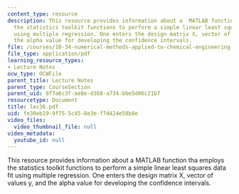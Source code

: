 ```yaml
---
content_type: resource
description: This resource provides information about a  MATLAB function tha employs
  the statistics toolkit functions to perform a simple linear least squares data fit
  using multiple regression. One enters the design matrix X, vector of values y, and
  the alpha value for developing the confidence intervals.
file: /courses/10-34-numerical-methods-applied-to-chemical-engineering-fall-2005/fe30eb199f755c458e3ef7d424e58b8e_lec36.pdf
file_type: application/pdf
learning_resource_types:
- Lecture Notes
ocw_type: OCWFile
parent_title: Lecture Notes
parent_type: CourseSection
parent_uid: 8f7a6c3f-ae8e-d368-a734-bbe5d06c21b7
resourcetype: Document
title: lec36.pdf
uid: fe30eb19-9f75-5c45-8e3e-f7d424e58b8e
video_files:
  video_thumbnail_file: null
video_metadata:
  youtube_id: null
---
```

This resource provides information about a  MATLAB function tha employs the statistics toolkit functions to perform a simple linear least squares data fit using multiple regression. One enters the design matrix X, vector of values y, and the alpha value for developing the confidence intervals.

